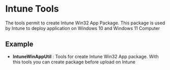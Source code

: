 # Intune Tools
The tools permit to create Intune Win32 App Package. This package is used by Intune to deploy application on Windows 10 and Windows 11 Computer

## Example

* **IntuneWinAppUtil** : Tools for create Intune Win32 App package. With this tools you can create package before upload on Intune
